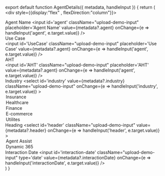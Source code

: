 export default function AgentDetails({ metadata, handleInput }) {
    return (
        <div style={{display:"flex" , flexDirection:"column"}}>
            <div className="details">
            <label htmlFor='agent'>Agent Name</label>
               <input
                id='agent'
                className="upload-demo-input"
                placeholder='Agent Name'
                value={metadata?.agent}
                onChange={e => handleInput('agent', e.target.value)}
            />
            </div>
            <div className="details"> 
            <label htmlFor='UseCase'>Use Case</label>             
            <input
                id='UseCase'
                className="upload-demo-input"
                placeholder='Use Case'
                value={metadata?.agent}
                onChange={e => handleInput('agent', e.target.value)}
            />
            </div>
            <div className="details"> 
            <label htmlFor='AHT'>AHT</label>             
            <input
                id='AHT'
                className="upload-demo-input"
                placeholder='AHT'
                value={metadata?.agent}
                onChange={e => handleInput('agent', e.target.value)}
            />
            </div>
            <div className="details"> 
            <label htmlFor='industry'>Industry</label>
                <select
                    id='industry'
                    value={metadata?.industry}
                    className="upload-demo-input"
                    onChange={e => handleInput('industry', e.target.value)}
                >
                    <option value='Insurance'>Insurance</option>
                    <option value='Healthcare'>Healthcare</option>
                    <option value='Finance'>Finance</option>
                    <option value='E-commerce'>E-commerce</option>
                    <option value='Utilities'>Utilites</option>
                </select>
            </div>
            <div className="details"> 
            <label htmlFor='header'>Heading</label>
                <select
                    id='header'
                    className="upload-demo-input"
                    value={metadata?.header}
                    onChange={e => handleInput('header', e.target.value)}
                >
                    <option value="Agent Assist">Agent Assist</option>
                    <option value="Dynamic 365">Dynamic 365</option>
                </select>
            </div>
            <div className="details"> 
            <label htmlFor='interaction-date'>Interaction Date</label>
                <input
                    id='interaction-date'
                    className="upload-demo-input"
                    type='date'
                    value={metadata?.interactionDate}
                    onChange={e => handleInput('interactionDate', e.target.value)}
                />
            </div>
            </div>
    )
}
